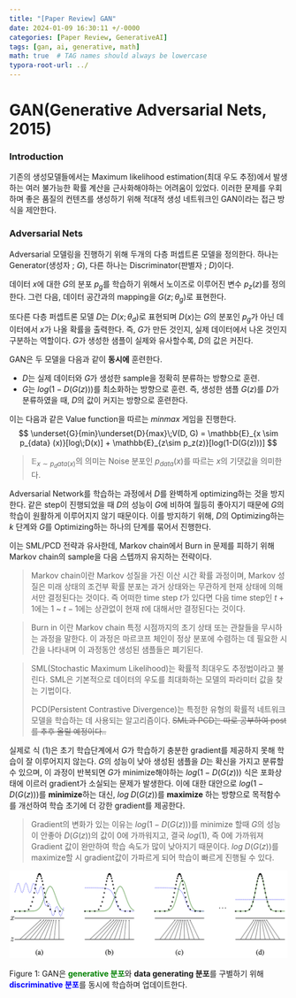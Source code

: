 ```yaml
---
title: "[Paper Review] GAN"
date: 2024-01-09 16:30:11 +/-0000
categories: [Paper Review, GenerativeAI]
tags: [gan, ai, generative, math]   
math: true  # TAG names should always be lowercase
typora-root-url: ../
---
```


# GAN(Generative Adversarial Nets, 2015)

### Introduction

기존의 생성모델들에서는 Maximum likelihood estimation(최대 우도 추정)에서 발생하는 여러 불가능한 확률 계산을 근사화해야하는 어려움이 있었다. 이러한 문제를 우회하며 좋은 품질의 컨텐츠를 생성하기 위해 적대적 생성 네트워크인 GAN이라는 접근 방식을 제안한다.



### Adversarial Nets

Adversarial 모델링을 진행하기 위해 두개의 다층 퍼셉트론 모델을 정의한다. 하나는 Generator(생성자 ; $G$), 다른 하나는 Discriminator(판별자 ; $D$)이다.

데이터 $x$에 대한 $G$의 분포 $p_g$를 학습하기 위해서 노이즈로 이루어진 변수 $p_z (z)$를 정의한다. 그런 다음, 데이터 공간과의 mapping을 $G(z;\theta_g)$로 표현한다. 

또다른 다층 퍼셉트론 모델 $D$는 $D(x;\theta_d)$로 표현되며 $D(x)$는 $G$의 분포인 $p_g$가 아닌 데이터에서 $x$가 나올 확률을 출력한다. 즉, $G$가 만든 것인지, 실제 데이터에서 나온 것인지 구분하는 역할이다. $G$가 생성한 샘플이 실제와 유사할수록, $D$의 값은 커진다.

GAN은 두 모델을 다음과 같이 **동시에** 훈련한다.

* $D$는 실제 데이터와 $G$가 생성한 sample을 정확히 분류하는 방향으로 훈련.
* $G$는 $log(1-D(G(z)))$를 최소화하는 방향으로 훈련. 즉, 생성한 샘플 $G(z)$를 $D$가 분류하였을 때, $D$의 값이 커지는 방향으로 훈련한다.

이는 다음과 같은 Value function을 따르는 $minmax$ 게임을 진행한다.
$$
\underset{G}{min}\underset{D}{max}\;V(D, G) = \mathbb{E}_{x \sim p_{data}
(x)}[log\;D(x)] + \mathbb{E}_{z\sim p_z(z)}[log(1-D(G(z)))]
$$

>  $\mathbb{E}_{x \sim p_data(x)}$의 의미는 Noise 분포인 $p_{data}(x)$를 따르는 $x$의 기댓값을 의미한다.

Adversarial Network를 학습하는 과정에서 $D$를 완벽하게 optimizing하는 것을 방지한다. 같은 step이 진행되었을 때 $D$의 성능이 $G$에 비하여 월등히 좋아지기 때문에 $G$의 학습이 원활하게 이루어지지 않기 때문이다. 이를 방지하기 위해, $D$의 Optimizing하는 $k$ 단계와 $G$를 Optimizing하는 하나의 단계를 묶어서 진행한다.

이는 SML/PCD 전략과 유사한데, Markov chain에서 Burn in 문제를 피하기 위해 Markov chain의 sample을 다음 스텝까지 유지하는 전략이다. 

> Markov chain이란 Markov 성질을 가진 이산 시간 확률 과정이며, Markov 성질은 미래 상태의 조건부 확률 분포는 과거 상태와는 무관하게 현재 상태에 의해서만 결정된다는 것이다. 즉 어떠한 time step $t$가 있다면 다음 time step인 $t+1$에는 1 ~ $t-1$에는 상관없이 현재 $t$에 대해서만 결정된다는 것이다.

> Burn in 이란 Markov chain 특정 시점까지의 초기 상태 또는 관찰들을 무시하는 과정을 말한다. 이 과정은 마르코프 체인이 정상 분포에 수렴하는 데 필요한 시간을 나타내며 이 과정동안 생성된 샘플들은 폐기된다.

> SML(Stochastic Maximum Likelihood)는 확률적 최대우도 추정법이라고 불린다. SML은 기본적으로 데이터의 우도를 최대화하는 모델의 파라미터 값을 찾는 기법이다.
>
> PCD(Persistent Contrastive Divergence)는 특정한 유형의 확률적 네트워크 모델을 학습하는 데 사용되는 알고리즘이다. ~~SML과 PCD는 따로 공부하여 post를 추후 올릴 예정이다..~~

실제로 식 (1)은 초기 학습단계에서 $G$가 학습하기 충분한 gradient를 제공하지 못해 학습이 잘 이루어지지 않는다. $G$의 성능이 낮아 생성된 샘플을 $D$는 확신을 가지고 분류할 수 있으며, 이 과정이 반복되면 $G$가 minimize해야하는 $log(1-D(G(z)))$ 식은 포화상태에 이르러 gradient가 소실되는 문제가 발생한다. 이에 대한 대안으로 $log(1-D(G(z)))$를 **minimize**하는 대신,  $log\;D(G(z))$를 **maximize** 하는 방향으로 목적함수를 개선하여 학습 초기에 더 강한 gradient를 제공한다.

> Gradient의 변화가 있는 이유는 $log(1-D(G(z)))$를 minimize 할때 $G$의 성능이 안좋아 $D(G(z))$의 값이 0에 가까워지고, 결국 $log(1)$, 즉 0에 가까워져 Gradient 값이 완만하여 학습 속도가 많이 낮아지기 때문이다. $log\;D(G(z))$를 maximize할 시 gradient값이 가파르게 되어 학습이 빠르게 진행될 수 있다.

![figure1](/assets/img/GAN/figure1.png)

Figure 1: GAN은 <span style='color:green'>**generative 분포**</span>와 **data generating 분포**를 구별하기 위해 <span style='color:blue'>**discriminative 분포**</span>를 동시에 학습하며 업데이트한다.

